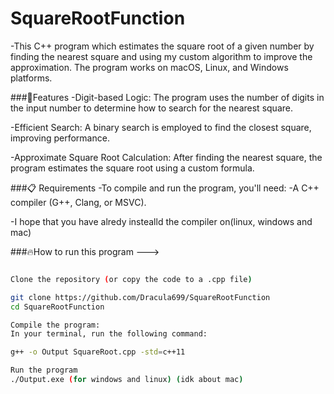 # SquareRootFunction
-This C++ program which estimates the square root of a given number by finding the nearest square and using my custom algorithm to improve the approximation. The program works on macOS, Linux, and Windows platforms.

###🚀Features
-Digit-based Logic: The program uses the number of digits in the input number to determine how to search for the nearest square.

-Efficient Search: A binary search is employed to find the closest square, improving performance.

-Approximate Square Root Calculation: After finding the nearest square, the program estimates the square root using a custom formula.

###📋 Requirements
-To compile and run the program, you'll need:
-A C++ compiler (G++, Clang, or MSVC).

-I hope that you have alredy instealld the compiler on(linux, windows and mac)

###🔥How to run this program --->

```bash

Clone the repository (or copy the code to a .cpp file)

git clone https://github.com/Dracula699/SquareRootFunction
cd SquareRootFunction

Compile the program:
In your terminal, run the following command:

g++ -o Output SquareRoot.cpp -std=c++11

Run the program
./Output.exe (for windows and linux) (idk about mac) 
